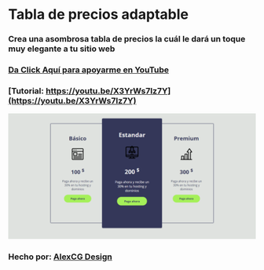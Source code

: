 # Tabla de precios adaptable

### Crea una asombrosa tabla de precios la cuál le dará un toque muy elegante a tu sitio web

### [Da Click Aquí para apoyarme en YouTube](https://www.youtube.com/c/AlexCGDesign?sub_confirmation=1)

### [Tutorial: https://youtu.be/X3YrWs7Iz7Y](https://youtu.be/X3YrWs7Iz7Y)

![AlexCG Design](https://github.com/AlexCGDesign/Tabla-de-precios-responsive/blob/master/Tablas%20de%20precios-%20AlexCG%20Design/Imagen%20proyecto.png)

### Hecho por: [AlexCG Design](https://www.youtube.com/c/AlexCGDesign?sub_confirmation=1)
